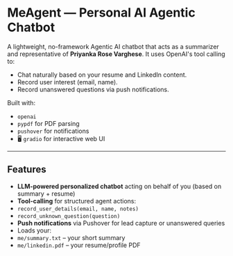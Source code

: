 #  MeAgent — Personal AI Agentic Chatbot

A lightweight, no-framework Agentic AI chatbot that acts as a summarizer and representative of **Priyanka Rose Varghese**. It uses OpenAI's tool calling to:
- Chat naturally based on your resume and LinkedIn content.
- Record user interest (email, name).
- Record unanswered questions via push notifications.

Built with:
- `openai`
- `pypdf` for PDF parsing
-  `pushover` for notifications
- 🖥 `gradio` for interactive web UI

---

## Features

-  **LLM-powered personalized chatbot** acting on behalf of you (based on summary + resume)
-  **Tool-calling** for structured agent actions:
  - `record_user_details(email, name, notes)`
  - `record_unknown_question(question)`
-  **Push notifications** via Pushover for lead capture or unanswered queries
-  Loads your:
  - `me/summary.txt` – your short summary
  - `me/linkedin.pdf` – your resume/profile PDF



